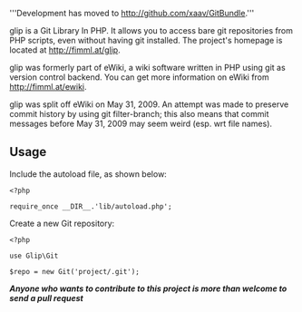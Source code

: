 '''Development has moved to http://github.com/xaav/GitBundle.'''

glip is a Git Library In PHP. It allows you to access bare git repositories
from PHP scripts, even without having git installed. The project's homepage is
located at <http://fimml.at/glip>.


glip was formerly part of eWiki, a wiki software written in PHP using git as
version control backend. You can get more information on eWiki from
<http://fimml.at/ewiki>.

glip was split off eWiki on May 31, 2009. An attempt was made to preserve
commit history by using git filter-branch; this also means that commit
messages before May 31, 2009 may seem weird (esp. wrt file names).

## Usage ##

Include the autoload file, as shown below:

```php5
<?php

require_once __DIR__.'lib/autoload.php';

```

Create a new Git repository:

```php5
<?php

use Glip\Git

$repo = new Git('project/.git');

```


***Anyone who wants to contribute to this project is more than welcome to send a pull request***
